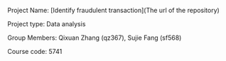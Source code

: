 Project Name: [Identify fraudulent transaction](The url of the repository)

Project type: Data analysis

Group Members: Qixuan Zhang (qz367), Sujie Fang (sf568)

Course code: 5741
